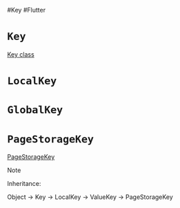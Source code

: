 #Key #Flutter
# `Key`

[Key class](https://api.flutter.dev/flutter/foundation/Key-class.html)

# `LocalKey`

# `GlobalKey`

# `PageStorageKey`

[PageStorageKey](https://api.flutter.dev/flutter/widgets/PageStorageKey-class.html)

> [!note]
> Inheritance:
> 
> Object -> Key -> LocalKey -> ValueKey -> PageStorageKey